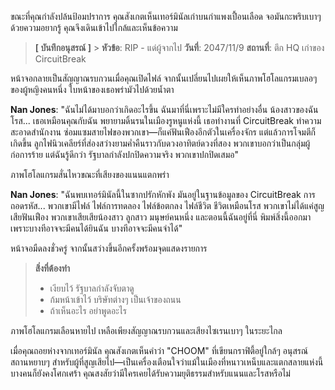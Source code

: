 ขณะที่คุณกำลังปล้นป้อมปราการ คุณสังเกตเห็นเทอร์มินัลเก่าบนกำแพงเปื้อนเลือด จอมันกะพริบเบาๆ ด้วยความอยากรู้ คุณจึงเดินเข้าไปใกล้และเห็นข้อความ

> **[ บันทึกอนุสรณ์ ]** > **หัวข้อ**: RIP - แด่ผู้จากไป
> **วันที่**: 2047/11/9
> **สถานที่**: ตึก HQ เก่าของ CircuitBreak

หน้าจอกลายเป็นสัญญาณรบกวนเมื่อคุณเปิดไฟล์ จากนั้นเปลี่ยนไปเผยให้เห็นภาพโฮโลแกรมเบลอๆ ของผู้หญิงคนหนึ่ง ใบหน้าของเธอพร่ามัวไปด้วยน้ำตา

**Nan Jones**: "ฉันไม่ได้มาบอกว่าเกิดอะไรขึ้น ฉันมาที่นี่เพราะไม่มีใครทำอย่างอื่น น้องสาวของฉัน โรส... เธอเหมือนคุณกับฉัน พยายามดิ้นรนในเมืองรูหนูแห่งนี้ เธอทำงานที่ CircuitBreak ทำความสะอาดสำนักงาน ซ่อมแซมสายไฟของพวกเขา—ก็แค่ฟันเฟืองอีกตัวในเครื่องจักร แต่แล้วการโจมตีก็เกิดขึ้น ลูกไฟนิวเคลียร์ที่ส่องสว่างยามค่ำคืนราวกับดวงอาทิตย์ดวงที่สอง พวกเขาบอกว่าเป็นกลุ่มผู้ก่อการร้าย แต่ฉันรู้ดีกว่า รัฐบาลกำลังปกปิดความจริง พวกเขาปกปิดเสมอ"

ภาพโฮโลแกรมสั่นไหวขณะที่เสียงของแนนแตกพร่า

**Nan Jones**: "ฉันพบเทอร์มินัลนี้ในซากปรักหักพัง มันอยู่ในฐานข้อมูลของ CircuitBreak การถอดรหัส... พวกเขามีไฟล์ ไฟล์การทดลอง ไฟล์ข้อตกลง ไฟล์ชีวิต ชีวิตเหมือนโรส พวกเขาไม่ได้แค่สูญเสียฟันเฟือง พวกเขาเสียเสียน้องสาว ลูกสาว มนุษย์คนหนึ่ง และตอนนี้ฉันอยู่ที่นี่ พิมพ์สิ่งนี้ออกมา เพราะบางทีอาจจะมีคนได้ยินฉัน บางทีอาจจะมีคนจำได้"

หน้าจอมืดลงชั่วครู่ จากนั้นสว่างขึ้นอีกครั้งพร้อมจุดแสดงรายการ

> **สิ่งที่ต้องทำ**
>
> - เงียบไว้ รัฐบาลกำลังจับตาดู
> - ก้มหน้าเข้าไว้ บริษัทต่างๆ เป็นเจ้าของถนน
> - ถ้าเห็นอะไร อย่าพูดอะไร

ภาพโฮโลแกรมเลือนหายไป เหลือเพียงสัญญาณรบกวนและเสียงไซเรนเบาๆ ในระยะไกล

เมื่อคุณถอยห่างจากเทอร์มินัล คุณสังเกตเห็นคำว่า "CHOOM" ที่เขียนกราฟิตี้อยู่ใกล้ๆ อนุสรณ์สถานหยาบๆ สำหรับผู้ที่สูญเสียไป—เป็นเครื่องเตือนใจว่าแม้ในเมืองที่หนาวเหน็บและแตกสลายแห่งนี้ บางคนก็ยังคงโศกเศร้า คุณสงสัยว่ามีใครเคยได้รับความยุติธรรมสำหรับแนนและโรสหรือไม่
